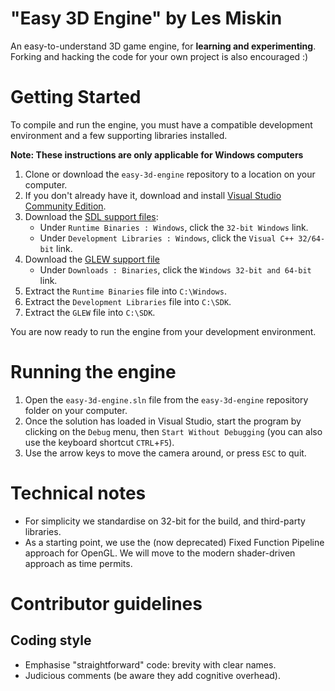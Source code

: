 # "Easy 3D Engine" by Les Miskin
An easy-to-understand 3D game engine, for **learning and experimenting**. Forking and hacking the code for your own project is also encouraged :)

# Getting Started
To compile and run the engine, you must have a compatible development environment and a few supporting libraries installed.

**Note: These instructions are only applicable for Windows computers**

1. Clone or download the `easy-3d-engine` repository to a location on your computer.
2. If you don't already have it, download and install [Visual Studio Community Edition](https://visualstudio.microsoft.com).
3. Download the [SDL support files](https://www.libsdl.org/download-2.0.php):
    - Under `Runtime Binaries : Windows`, click the `32-bit Windows` link.
    - Under `Development Libraries : Windows`, click the `Visual C++ 32/64-bit` link.
4. Download the [GLEW support file](http://glew.sourceforge.net/)
    - Under `Downloads : Binaries`, click the `Windows 32-bit and 64-bit` link.
5. Extract the `Runtime Binaries` file into `C:\Windows`.
6. Extract the `Development Libraries` file into `C:\SDK`.
7. Extract the `GLEW` file into `C:\SDK`.

You are now ready to run the engine from your development environment.

# Running the engine
1. Open the `easy-3d-engine.sln` file from the `easy-3d-engine` repository folder on your computer.
2. Once the solution has loaded in Visual Studio, start the program by clicking on the `Debug` menu, then `Start Without Debugging` (you can also use the keyboard shortcut `CTRL`+`F5`).
3. Use the arrow keys to move the camera around, or press `ESC` to quit.

# Technical notes
* For simplicity we standardise on 32-bit for the build, and third-party libraries.
* As a starting point, we use the (now deprecated) Fixed Function Pipeline approach for OpenGL. We will move to the modern shader-driven approach as time permits.

# Contributor guidelines

## Coding style
* Emphasise "straightforward" code: brevity with clear names.
* Judicious comments (be aware they add cognitive overhead).
